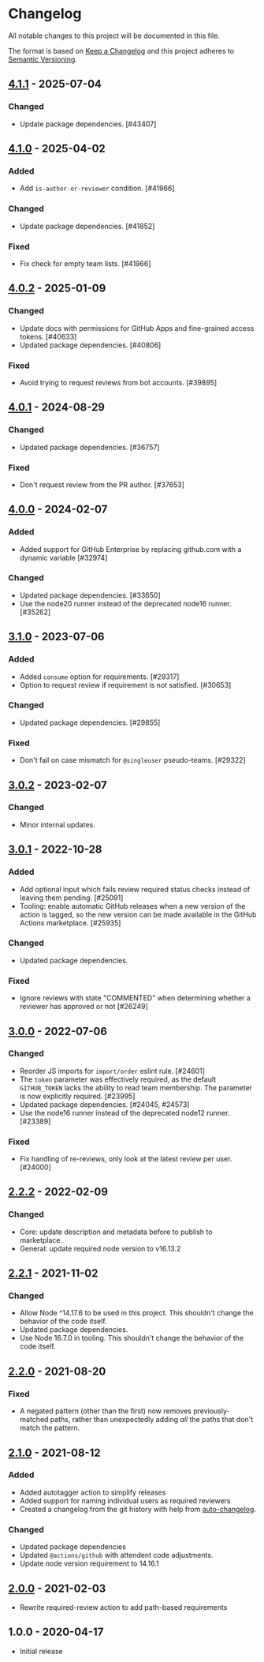 # Changelog

All notable changes to this project will be documented in this file.

The format is based on [Keep a Changelog](https://keepachangelog.com/en/1.0.0/)
and this project adheres to [Semantic Versioning](https://semver.org/spec/v2.0.0.html).

## [4.1.1] - 2025-07-04
### Changed
- Update package dependencies. [#43407]

## [4.1.0] - 2025-04-02
### Added
- Add `is-author-or-reviewer` condition. [#41966]

### Changed
- Update package dependencies. [#41852]

### Fixed
- Fix check for empty team lists. [#41966]

## [4.0.2] - 2025-01-09
### Changed
- Update docs with permissions for GitHub Apps and fine-grained access tokens. [#40633]
- Updated package dependencies. [#40806]

### Fixed
- Avoid trying to request reviews from bot accounts. [#39895]

## [4.0.1] - 2024-08-29
### Changed
- Updated package dependencies. [#36757]

### Fixed
- Don't request review from the PR author. [#37653]

## [4.0.0] - 2024-02-07
### Added
- Added support for GitHub Enterprise by replacing github.com with a dynamic variable [#32974]

### Changed
- Updated package dependencies. [#33650]
- Use the node20 runner instead of the deprecated node16 runner. [#35262]

## [3.1.0] - 2023-07-06
### Added
- Added `consume` option for requirements. [#29317]
- Option to request review if requirement is not satisfied. [#30653]

### Changed
- Updated package dependencies. [#29855]

### Fixed
- Don't fail on case mismatch for `@singleuser` pseudo-teams. [#29322]

## [3.0.2] - 2023-02-07
### Changed
- Minor internal updates.

## [3.0.1] - 2022-10-28
### Added
- Add optional input which fails review required status checks instead of leaving them pending. [#25091]
- Tooling: enable automatic GitHub releases when a new version of the action is tagged, so the new version can be made available in the GitHub Actions marketplace. [#25935]

### Changed
- Updated package dependencies.

### Fixed
- Ignore reviews with state "COMMENTED" when determining whether a reviewer has approved or not [#26249]

## [3.0.0] - 2022-07-06
### Changed
- Reorder JS imports for `import/order` eslint rule. [#24601]
- The `token` parameter was effectively required, as the default `GITHUB_TOKEN` lacks the ability to read team membership. The parameter is now explicitly required. [#23995]
- Updated package dependencies. [#24045, #24573]
- Use the node16 runner instead of the deprecated node12 runner. [#23389]

### Fixed
- Fix handling of re-reviews, only look at the latest review per user. [#24000]

## [2.2.2] - 2022-02-09
### Changed
- Core: update description and metadata before to publish to marketplace.
- General: update required node version to v16.13.2

## [2.2.1] - 2021-11-02
### Changed
- Allow Node ^14.17.6 to be used in this project. This shouldn't change the behavior of the code itself.
- Updated package dependencies.
- Use Node 16.7.0 in tooling. This shouldn't change the behavior of the code itself.

## [2.2.0] - 2021-08-20
### Fixed
- A negated pattern (other than the first) now removes previously-matched paths, rather than unexpectedly adding _all_ the paths that don't match the pattern.

## [2.1.0] - 2021-08-12
### Added
- Added autotagger action to simplify releases
- Added support for naming individual users as required reviewers
- Created a changelog from the git history with help from [auto-changelog](https://www.npmjs.com/package/auto-changelog).

### Changed
- Updated package dependencies
- Updated `@actions/github` with attendent code adjustments.
- Update node version requirement to 14.16.1

## [2.0.0] - 2021-02-03

- Rewrite required-review action to add path-based requirements

## 1.0.0 - 2020-04-17

- Initial release

[4.1.1]: https://github.com/Automattic/action-required-review/compare/v4.1.0...v4.1.1
[4.1.0]: https://github.com/Automattic/action-required-review/compare/v4.0.2...v4.1.0
[4.0.2]: https://github.com/Automattic/action-required-review/compare/v4.0.1...v4.0.2
[4.0.1]: https://github.com/Automattic/action-required-review/compare/v4.0.0...v4.0.1
[4.0.0]: https://github.com/Automattic/action-required-review/compare/v3.1.0...v4.0.0
[3.1.0]: https://github.com/Automattic/action-required-review/compare/v3.0.2...v3.1.0
[3.0.2]: https://github.com/Automattic/action-required-review/compare/v3.0.1...v3.0.2
[3.0.1]: https://github.com/Automattic/action-required-review/compare/v3.0.0...v3.0.1
[3.0.0]: https://github.com/Automattic/action-required-review/compare/v2.2.2...v3.0.0
[2.2.2]: https://github.com/Automattic/action-required-review/compare/v2.2.1...v2.2.2
[2.2.1]: https://github.com/Automattic/action-required-review/compare/v2.2.0...v2.2.1
[2.2.0]: https://github.com/Automattic/action-required-review/compare/v2.1.0...v2.2.0
[2.1.0]: https://github.com/Automattic/action-required-review/compare/v2.0.0...v2.1.0
[2.0.0]: https://github.com/Automattic/action-required-review/compare/v1...v2.0.0
